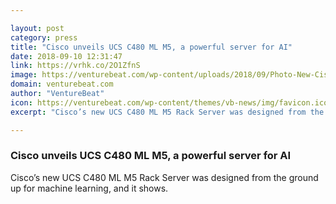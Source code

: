 ```yaml
---

layout: post
category: press
title: "Cisco unveils UCS C480 ML M5, a powerful server for AI"
date: 2018-09-10 12:31:47
link: https://vrhk.co/2O1ZfnS
image: https://venturebeat.com/wp-content/uploads/2018/09/Photo-New-Cisco-UCS-C480-ML-M5-Rack-Server-for-deep-learning-1.jpg?fit=4500%2C3600&strip=all
domain: venturebeat.com
author: "VentureBeat"
icon: https://venturebeat.com/wp-content/themes/vb-news/img/favicon.ico
excerpt: "Cisco’s new UCS C480 ML M5 Rack Server was designed from the ground up for machine learning, and it shows."

---
```


### Cisco unveils UCS C480 ML M5, a powerful server for AI

Cisco’s new UCS C480 ML M5 Rack Server was designed from the ground up for machine learning, and it shows.